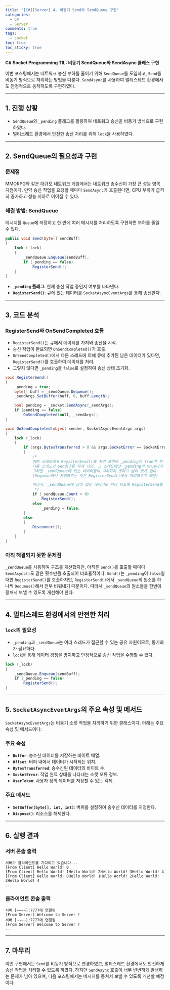 ```yaml
---
title: "[C#][Server] 4. 비동기 Send와 SendQueue 구현"
categories:
  - C#
  - Server
comments: true
tags:
  - socket
toc: true
toc_sticky: true
---
```

**C# Socket Programming TIL: 비동기 SendQueue와 SendAsync 클래스 구현**

이번 포스팅에서는 네트워크 송신 부하를 줄이기 위해 `SendQueue`를 도입하고, `Send`를 비동기 방식으로 처리하는 방법을 다룬다. `SendAsync`를 사용하여 멀티스레드 환경에서도 안정적으로 동작하도록 구현하였다.

---

## 1. 진행 상황

- `SendQueue`와 `_pending` 플래그를 활용하여 네트워크 송신을 비동기 방식으로 구현하였다.
- 멀티스레드 환경에서 안전한 송신 처리를 위해 `lock`을 사용하였다.

---

## 2. SendQueue의 필요성과 구현

### **문제점**

MMORPG와 같은 대규모 네트워크 게임에서는 네트워크 송수신이 가장 큰 성능 병목 지점이다. 만약 송신 작업을 요청할 때마다 `SendAsync`가 호출된다면, CPU 부하가 급격히 증가하고 성능 저하로 이어질 수 있다.

### **해결 방법: SendQueue**

메시지를 `Queue`에 저장하고 한 번에 여러 메시지를 처리하도록 구현하면 부하를 줄일 수 있다.

```csharp
public void Send(byte[] sendBuff)
{
    lock (_lock)
    {
        _sendQueue.Enqueue(sendBuff);
        if (_pending == false)
            RegisterSend();
    }
}
```

- **`_pending` 플래그**: 현재 송신 작업 중인지 여부를 나타낸다.
- **`RegisterSend()`**: 큐에 있는 데이터를 `SocketAsyncEventArgs`를 통해 송신한다.

---

## 3. 코드 분석

### **RegisterSend와 OnSendCompleted 흐름**

- `RegisterSend()`는 큐에서 데이터를 가져와 송신을 시작.
- 송신 작업이 완료되면 `OnSendCompleted()`가 호출.
- `OnSendCompleted()`에서 다른 스레드에 의해 큐에 추가된 남은 데이터가 있다면, `RegisterSend()`를 호출하여 데이터를 처리.
- 그렇지 않다면 `_pending`을 `false`로 설정하여 송신 상태 초기화.

```csharp
void RegisterSend()
{
    _pending = true;
    byte[] buff = _sendQueue.Dequeue();
    _sendArgs.SetBuffer(buff, 0, buff.Length);

    bool pending = _socket.SendAsync(_sendArgs);
    if (pending == false)
        OnSendCompleted(null, _sendArgs);
}

void OnSendCompleted(object sender, SocketAsyncEventArgs args)
{
    lock (_lock)
    {
        if (args.BytesTransferred > 0 && args.SocketError == SocketError.Success)
        {
			/*
			어떤 스레드에서 RegisterSend()를 처리 중이라 _pending이 true가 된 상태에서,
			다른 스레드가 Send()를 하게 되면, 그 스레드에선 _pending이 true이기 때문에 RegisterSend()를 못하게 되고,
			그러면 _sendQueue에 있는 데이터들이 처리되지 못하고 남아 있게 된다.
			(Dequeue해서 처리해주는 것은 RegisterSend()에서 처리해주기 때문)

			따라서, _sendQueue에 남아 있는 데이터도 처리 되도록 RegisterSend를 다시 해주자.
			 */
            if (_sendQueue.Count > 0)
                RegisterSend();
            else
                _pending = false;
        }
        else
        {
            Disconnect();
        }
    }
}
```

### 아직 해결되지 못한 문제점
`_sendQueue`를 사용하여 구조를 개선했지만, 아직은 `Send()`를 호출할 때마다 `SendAsync()`도 같은 횟수만큼 호출되어 비효율적이다.
`Send()`는 `_pending`이 `false`일 때만 `RegisterSend()`를 호출하지만, `RegisterSend()`에서 `_sendQueue`의 원소를 하나씩 `Dequeue()`해서 전부 비워내기 때문이다.
따라서 `_sendQueue`의 원소들을 한번에 뭉쳐서 보낼 수 있도록 개선해야 한다.

---

## 4. 멀티스레드 환경에서의 안전한 처리

### **`lock`의 필요성**

- `_pending`과 `_sendQueue`는 여러 스레드가 접근할 수 있는 공유 자원이므로, 동기화가 필요하다.
- `lock`을 통해 데이터 경쟁을 방지하고 안정적으로 송신 작업을 수행할 수 있다.

```csharp
lock (_lock)
{
    _sendQueue.Enqueue(sendBuff);
    if (_pending == false)
        RegisterSend();
}
```

---

## 5. `SocketAsyncEventArgs`의 주요 속성 및 메서드

`SocketAsyncEventArgs`는 비동기 소켓 작업을 처리하기 위한 클래스이다. 아래는 주요 속성 및 메서드이다:

### **주요 속성**

- **`Buffer`**: 송수신 데이터를 저장하는 바이트 배열.
- **`Offset`**: 버퍼 내에서 데이터가 시작되는 위치.
- **`BytesTransferred`**: 송수신된 데이터의 바이트 수.
- **`SocketError`**: 작업 완료 상태를 나타내는 소켓 오류 정보.
- **`UserToken`**: 사용자 정의 데이터를 저장할 수 있는 객체.

### **주요 메서드**

- **`SetBuffer(byte[], int, int)`**: 버퍼를 설정하여 송수신 데이터를 지정한다.
- **`Dispose()`**: 리소스를 해제한다.

---

## 6. 실행 결과

### **서버 콘솔 출력**

```
서버가 클라이언트를 기다리고 있습니다...
[From Client] Hello World! 0
[From Client] Hello World! 1Hello World! 2Hello World! 3Hello World! 4
[From Client] Hello World! 0Hello World! 1Hello World! 2Hello World! 3Hello World! 4
...
```

### **클라이언트 콘솔 출력**

```
서버 [~~~~]:7777에 연결됨
[From Server] Welcome to Server !
서버 [~~~~]:7777에 연결됨
[From Server] Welcome to Server !
...
```

---

## 7. 마무리

이번 구현에서는 `Send`를 비동기 방식으로 변경하였고, 멀티스레드 환경에서도 안전하게 송신 작업을 처리할 수 있도록 하였다. 
하지만 `SendAsync` 호출이 너무 빈번하게 발생하는 문제가 남아 있으며, 다음 포스팅에서는 메시지를 뭉쳐서 보낼 수 있도록 개선할 예정이다.